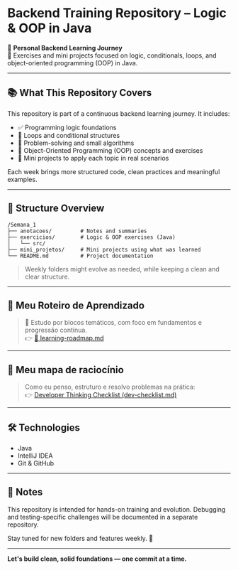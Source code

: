 # Backend Training Repository – Logic & OOP in Java

🚀 **Personal Backend Learning Journey**  
📂 Exercises and mini projects focused on logic, conditionals, loops, and object-oriented programming (OOP) in Java.

---

## 📚 What This Repository Covers

This repository is part of a continuous backend learning journey. It includes:

- ✅ Programming logic foundations
- 🔁 Loops and conditional structures
- 🧠 Problem-solving and small algorithms
- 🔧 Object-Oriented Programming (OOP) concepts and exercises
- 📁 Mini projects to apply each topic in real scenarios

Each week brings more structured code, clean practices and meaningful examples.

---

## 📁 Structure Overview

```
/Semana_1
├── anotacoes/         # Notes and summaries
├── exercicios/        # Logic & OOP exercises (Java)
│   └── src/           
├── mini_projetos/     # Mini projects using what was learned
└── README.md          # Project documentation
```

> Weekly folders might evolve as needed, while keeping a clean and clear structure.

---

## 📘 Meu Roteiro de Aprendizado

> 🎯 Estudo por blocos temáticos, com foco em fundamentos e progressão contínua.  
👉 [🚀 learning-roadmap.md](./learning-roadmap.md)

--- 
## 📘 Meu mapa de raciocínio

> Como eu penso, estruturo e resolvo problemas na prática:  
👉 [Developer Thinking Checklist (dev-checklist.md)](./dev-checklist.md)
> 
---
## 🛠 Technologies

- Java
- IntelliJ IDEA
- Git & GitHub

---

## 🧠 Notes

This repository is intended for hands-on training and evolution. Debugging and testing-specific challenges will be documented in a separate repository.

Stay tuned for new folders and features weekly. 💪

---

**Let's build clean, solid foundations — one commit at a time.**